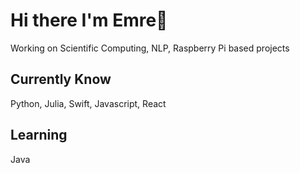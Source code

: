 #  Hi there I'm Emre👋

Working on Scientific Computing, NLP, Raspberry Pi based projects

## Currently Know
Python, Julia, Swift, Javascript, React

## Learning
Java 


